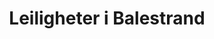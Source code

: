 ---
title: Leiligheter
menu:
  main:
    weight: 2
    name: Leiligheter

description: Behov for å leie bolig? Vi har nye, moderne leiligheter midt i Balestrand sentrum. Lett tilkomst. Ferdig møblert, med komplett kjøkken og bad. Perfekt for deg som ønsker mer frihet.
intro-button: Vis alle leiligheter

title: Leiligheter i Balestrand
intro: Vi bruker Airbnb som booking tjeneste, under finner du en oversikt over alle våre leiligheter. 
intro-button-text: Klikk for mer praktisk info

basic_apartments: Generell informasjon

apartments:
- title: Holmen 19B
  desc: "Ny leilighet i Balestrand sentrum for 8 personer. (Mulighet for 2 ekstra gjester mot tillegg i pris). 4 soverom (valgfritt om du ønsker enkelt- eller dobbeltseng). Barneseng tilgjengelig. Leiligheten har en stor balkong og en liten balkong i toppetasjen. Internett. 50 meter til matbutikk, restaurant/pub, akvarium, turistinfo., leiebil, rib og fisketurer. Ferge til og fra Bergen, og videre inn til fjorden til Flåm. Flott tur i fjellet. OBS: Trapper til inngangsdør."
  
  details:
    - "8 personer"
    - "- 4 soverom"
    - "- 193 kvm"

  images: 
    - /images/apartments/holmen-19b.jpg
    - /images//IMG_6374.jpeg
    - /images//IMG_6372.jpeg
    - /images//IMG_6386.jpeg 
    - /images/apartments/holmen-19b-1-kitchen.webp
    - /images/apartments/holmen-19b-2-kitchen.jpg  
    - /images/apartments/holmen-19b-3-livingroom.jpg
    - /images/apartments/holmen-19b-4-livingroom.jpg
    - /images/apartments/holmen-19b-5-bedroom.jpg
    - /images/apartments/holmen-19b-6-bathroom.webp
    - /images/apartments/holmen-19b-7-bathroom.webp
    - /images/apartments/holmen-19b-10-bedroom.jpg
    - /images/apartments/holmen-19b-11-bedroom.webp
    - /images/apartments/holmen-19b-14-bedroom.webp
    - /images/apartments/holmen-19b-16-floor.webp
    - /images/apartments/holmen-19b-17-floor.webp

  link: https://www.airbnb.no/rooms/29767798
  alt: leiligheter overnatting balestrand sentralt

- title: Holmen 19A
  desc: "Ny leilighet i Balestrand sentrum for 4 personer. 2 soverom, (valgfritt hvis du ønsker enkeltsenger eller dobbeltseng).
Reiseseng tilgjengelig. Én ekstra gjest i den ekstra sengen.
Leiligheten har en stor balkong med flere sitteplasser. Internett. 50 meter til dagligvarehandel, restaurant / pub, akvarium, turistinformasjon, kajakkutleie og Ribs-turer. Fergebåt til og fra Bergen, og videre innover fjorden til Flåm. Flotte turmuligheter i fjellet med mange turstier i området."
  details:
    - "4 personer"
    - "- 2 soverom"
    - "- 134 kvm"

  images:
    - /images/apartments/holmen-19a.jpg
    - /images/apartments/holmen-19a-11-view-kopi.jpg
    - /images/IMG_6390.jpeg
    - /images/apartments/holmen-19a-3-livingroom.webp
    - /images/apartments/holmen-19a-4-livingroom.webp
    - /images/apartments/holmen-19a-5-kitchen.webp
    - /images/apartments/holmen-19a-5-bathroom.webp
    - /images/apartments/holmen-19a-6-bathroom.webp
    - /images/apartments/holmen-19a-7-bedroom.webp    
    - /images/apartments/holmen-19a-8-bedroom.webp
    - /images/apartments/holmen-19a-2-floor.webp

  link: https://airbnb.no/rooms/25425181
  alt: leiligheter overnatting balestrand sentralt
---